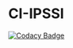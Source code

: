 # CI-IPSSI

[![Codacy Badge](https://api.codacy.com/project/badge/Grade/bf8ddd467ce04bb09756f7e215d9e2ad)](https://app.codacy.com/app/mlikmahdi1/CI-IPSSI?utm_source=github.com&utm_medium=referral&utm_content=mlikmahdi/CI-IPSSI&utm_campaign=Badge_Grade_Settings)